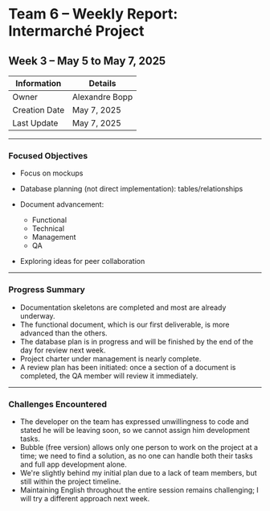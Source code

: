 # Team 6 – Weekly Report: Intermarché Project

## Week 3 – May 5 to May 7, 2025

| Information   | Details        |
| ------------- | -------------- |
| Owner         | Alexandre Bopp |
| Creation Date | May 7, 2025    |
| Last Update   | May 7, 2025    |

---

### Focused Objectives

- Focus on mockups
- Database planning (not direct implementation): tables/relationships
- Document advancement:

  - Functional
  - Technical
  - Management
  - QA
- Exploring ideas for peer collaboration

---

### Progress Summary

- Documentation skeletons are completed and most are already underway.
- The functional document, which is our first deliverable, is more advanced than the others.
- The database plan is in progress and will be finished by the end of the day for review next week.
- Project charter under management is nearly complete.
- A review plan has been initiated: once a section of a document is completed, the QA member will review it immediately.

---

### Challenges Encountered

- The developer on the team has expressed unwillingness to code and stated he will be leaving soon, so we cannot assign him development tasks.
- Bubble (free version) allows only one person to work on the project at a time; we need to find a solution, as no one can handle both their tasks and full app development alone.
- We're slightly behind my initial plan due to a lack of team members, but still within the project timeline.
- Maintaining English throughout the entire session remains challenging; I will try a different approach next week.
